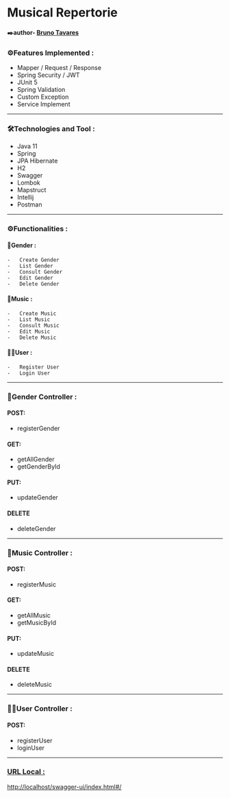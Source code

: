# Musical Repertorie

#### ✒️author- [Bruno Tavares](https://www.linkedin.com/in/brunoviniciusdev/)



### ⚙️Features Implemented :

-   Mapper / Request / Response
-   Spring Security / JWT
-   JUnit 5
-   Spring Validation
-   Custom Exception
-   Service Implement
---

### 🛠️Technologies and Tool :

-   Java 11
-   Spring
-   JPA Hibernate
-   H2
-   Swagger
-   Lombok
-   Mapstruct
-   Intellij
-   Postman
---

### ⚙️Functionalities :

#### 🎵Gender :
    
    -   Create Gender
    -   List Gender
    -   Consult Gender
    -   Edit Gender
    -   Delete Gender
    
#### 🎵Music :
    
    -   Create Music
    -   List Music
    -   Consult Music
    -   Edit Music
    -   Delete Music

#### 🧑🏽User :
    
    -   Register User
    -   Login User
---



### 🎵Gender Controller :

#### POST:
- registerGender

#### GET:

- getAllGender
- getGenderById

#### PUT:
- updateGender
#### DELETE
- deleteGender

-----

### 🎵Music Controller :

#### POST:
- registerMusic

#### GET:

- getAllMusic
- getMusicById

#### PUT:
- updateMusic
#### DELETE
- deleteMusic
  
---

### 🧑🏽User Controller :

#### POST:
- registerUser
- loginUser

---


### [URL Local :](http://localhost/swagger-ui/index.html#/)
[http://localhost/swagger-ui/index.html#/](http://localhost/swagger-ui/index.html#/)

